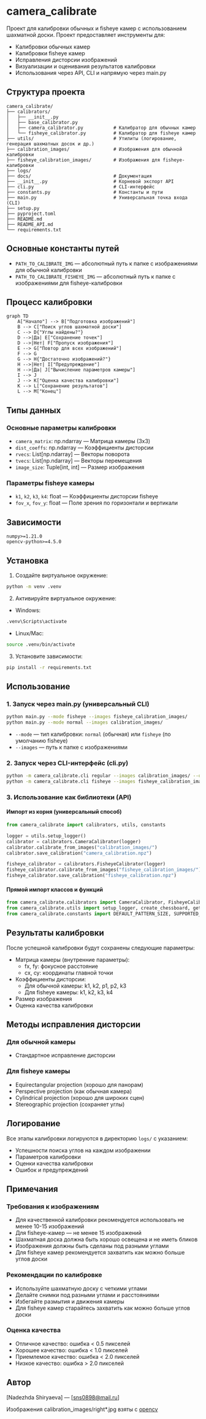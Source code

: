 # camera_calibrate

Проект для калибровки обычных и fisheye камер с использованием шахматной доски. Проект предоставляет инструменты для:
- Калибровки обычных камер
- Калибровки fisheye камер
- Исправления дисторсии изображений
- Визуализации и оценивания результатов калибровки
- Использования через API, CLI и напрямую через main.py

## Структура проекта

```
camera_calibrate/
├── calibrators/
│   ├── __init__.py
│   ├── base_calibrator.py
│   ├── camera_calibrator.py           # Калибратор для обычных камер
│   └── fisheye_calibrator.py          # Калибратор для fisheye камер
├── utils/                             # Утилиты (логирование, генерация шахматных досок и др.)
├── calibration_images/                # Изображения для обычной калибровки
├── fisheye_calibration_images/        # Изображения для fisheye-калибровки
├── logs/
├── docs/                              # Документация
├── __init__.py                        # Корневой экспорт API
├── cli.py                             # CLI-интерфейс
├── constants.py                       # Константы и пути
├── main.py                            # Универсальная точка входа (CLI)
├── setup.py
├── pyproject.toml
├── README.md
├── README_API.md
└── requirements.txt
```

## Основные константы путей
- `PATH_TO_CALIBRATE_IMG` — абсолютный путь к папке с изображениями для обычной калибровки
- `PATH_TO_CALIBRATE_FISHEYE_IMG` — абсолютный путь к папке с изображениями для fisheye-калибровки

## Процесс калибровки

```mermaid
graph TD
    A["Начало"] --> B["Подготовка изображений"]
    B --> C["Поиск углов шахматной доски"]
    C --> D{"Углы найдены?"}
    D -->|Да| E["Сохранение точек"]
    D -->|Нет| F["Пропуск изображения"]
    E --> G["Повтор для всех изображений"]
    F --> G
    G --> H{"Достаточно изображений?"}
    H -->|Нет| I["Предупреждение"]
    H -->|Да| J["Вычисление параметров камеры"]
    I --> J
    J --> K["Оценка качества калибровки"]
    K --> L["Сохранение результатов"]
    L --> M["Конец"]
```

## Типы данных

### Основные параметры калибровки
- `camera_matrix`: np.ndarray — Матрица камеры (3x3)
- `dist_coeffs`: np.ndarray — Коэффициенты дисторсии
- `rvecs`: List[np.ndarray] — Векторы поворота
- `tvecs`: List[np.ndarray] — Векторы перемещения
- `image_size`: Tuple[int, int] — Размер изображения

### Параметры fisheye камеры
- `k1`, `k2`, `k3`, `k4`: float — Коэффициенты дисторсии fisheye
- `fov_x`, `fov_y`: float — Поле зрения по горизонтали и вертикали

## Зависимости

```
numpy>=1.21.0
opencv-python>=4.5.0
```

## Установка

1. Создайте виртуальное окружение:
```bash
python -m venv .venv
```

2. Активируйте виртуальное окружение:
- Windows:
```bash
.venv\Scripts\activate
```
- Linux/Mac:
```bash
source .venv/bin/activate
```

3. Установите зависимости:
```bash
pip install -r requirements.txt
```

## Использование

### 1. Запуск через main.py (универсальный CLI)

```bash
python main.py --mode fisheye --images fisheye_calibration_images/
python main.py --mode normal --images calibration_images/
```
- `--mode` — тип калибровки: `normal` (обычная) или `fisheye` (по умолчанию fisheye)
- `--images` — путь к папке с изображениями

### 2. Запуск через CLI-интерфейс (cli.py)

```bash
python -m camera_calibrate.cli regular --images calibration_images/ --output camera_calibration.npz
python -m camera_calibrate.cli fisheye --images fisheye_calibration_images/ --output fisheye_calibration.npz
```

### 3. Использование как библиотеки (API)

#### Импорт из корня (универсальный способ)
```python
from camera_calibrate import calibrators, utils, constants

logger = utils.setup_logger()
calibrator = calibrators.CameraCalibrator(logger)
calibrator.calibrate_from_images("calibration_images/")
calibrator.save_calibration("camera_calibration.npz")

fisheye_calibrator = calibrators.FisheyeCalibrator(logger)
fisheye_calibrator.calibrate_from_images("fisheye_calibration_images/")
fisheye_calibrator.save_calibration("fisheye_calibration.npz")
```

#### Прямой импорт классов и функций
```python
from camera_calibrate.calibrators import CameraCalibrator, FisheyeCalibrator
from camera_calibrate.utils import setup_logger, create_chessboard, get_image_files
from camera_calibrate.constants import DEFAULT_PATTERN_SIZE, SUPPORTED_IMAGE_FORMATS
```

## Результаты калибровки

После успешной калибровки будут сохранены следующие параметры:
- Матрица камеры (внутренние параметры):
  - fx, fy: фокусное расстояние
  - cx, cy: координаты главной точки
- Коэффициенты дисторсии:
  - Для обычной камеры: k1, k2, p1, p2, k3
  - Для fisheye камеры: k1, k2, k3, k4
- Размер изображения
- Оценка качества калибровки

## Методы исправления дисторсии

### Для обычной камеры
- Стандартное исправление дисторсии

### Для fisheye камеры
- Equirectangular projection (хорошо для панорам)
- Perspective projection (как обычная камера)
- Cylindrical projection (хорошо для широких сцен)
- Stereographic projection (сохраняет углы)

## Логирование

Все этапы калибровки логируются в директорию `logs/` с указанием:
- Успешности поиска углов на каждом изображении
- Параметров калибровки
- Оценки качества калибровки
- Ошибок и предупреждений

## Примечания

### Требования к изображениям
- Для качественной калибровки рекомендуется использовать не менее 10-15 изображений
- Для fisheye-камер — не менее 15 изображений
- Шахматная доска должна быть хорошо освещена и не иметь бликов
- Изображения должны быть сделаны под разными углами
- Для fisheye камер рекомендуется захватить как можно больше углов доски

### Рекомендации по калибровке
- Используйте шахматную доску с четкими углами
- Делайте снимки под разными углами и расстояниями
- Избегайте размытия и движения камеры
- Для fisheye камер старайтесь захватить как можно больше углов доски

### Оценка качества
- Отличное качество: ошибка < 0.5 пикселей
- Хорошее качество: ошибка < 1.0 пикселей
- Приемлемое качество: ошибка < 2.0 пикселей
- Низкое качество: ошибка > 2.0 пикселей


## Автор
[Nadezhda Shiryaeva] — [sns0898@mail.ru]

Изображения calibration_images/right*.jpg взяты с [opencv](https://github.com/opencv/opencv/tree/master/samples/data)
